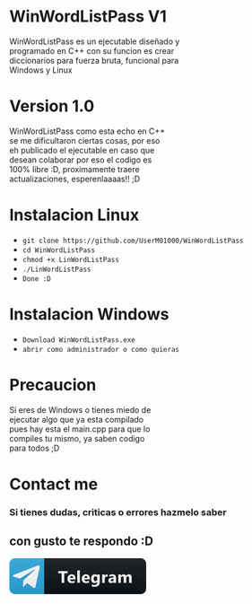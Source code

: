 # WinWordListPass V1
WinWordListPass es un ejecutable diseñado y </br>
programado en C++ con su funcion es crear </br>
diccionarios para fuerza bruta, funcional para </br>
Windows y Linux

# Version 1.0
WinWordListPass como esta echo en C++ </br>
se me dificultaron ciertas cosas, por eso </br>
eh publicado el ejecutable en caso que </br>
desean colaborar por eso el codigo es </br>
100% libre :D, proximamente traere </br> 
actualizaciones, esperenlaaaas!! ;D

# Instalacion Linux

* `git clone https://github.com/UserM01000/WinWordListPass`
* `cd WinWordListPass`
* `chmod +x LinWordListPass`
* `./LinWordListPass`
* `Done :D` 

# Instalacion Windows

* `Download WinWordListPass.exe`
* `abrir como administrador o como quieras`
# Precaucion
Si eres de Windows o tienes miedo de </br>
ejecutar algo que ya esta compilado </br>
pues hay esta el main.cpp para que lo </br>
compiles tu mismo, ya saben codigo </br>
para todos ;D

# Contact me
### Si tienes dudas, criticas o errores hazmelo saber </br>
## con gusto te respondo :D </br>

[![testers](https://raw.githubusercontent.com/MikeCodesDotNET/ColoredBadges/master/svg/social/telegram.svg)](https://t.me/HackForAll1)
